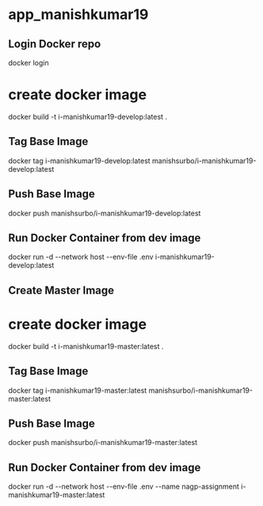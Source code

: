 # app_manishkumar19

## Login Docker repo
docker login 

# create docker image 
docker build -t i-manishkumar19-develop:latest .

## Tag Base Image
docker tag i-manishkumar19-develop:latest manishsurbo/i-manishkumar19-develop:latest

## Push Base Image
docker push manishsurbo/i-manishkumar19-develop:latest

## Run Docker Container from dev image 
docker run -d --network host --env-file .env  i-manishkumar19-develop:latest



## Create Master Image 

# create docker image 
docker build -t i-manishkumar19-master:latest .

## Tag Base Image
docker tag i-manishkumar19-master:latest manishsurbo/i-manishkumar19-master:latest

## Push Base Image
docker push manishsurbo/i-manishkumar19-master:latest

## Run Docker Container from dev image 
docker run -d --network host --env-file .env --name nagp-assignment i-manishkumar19-master:latest

